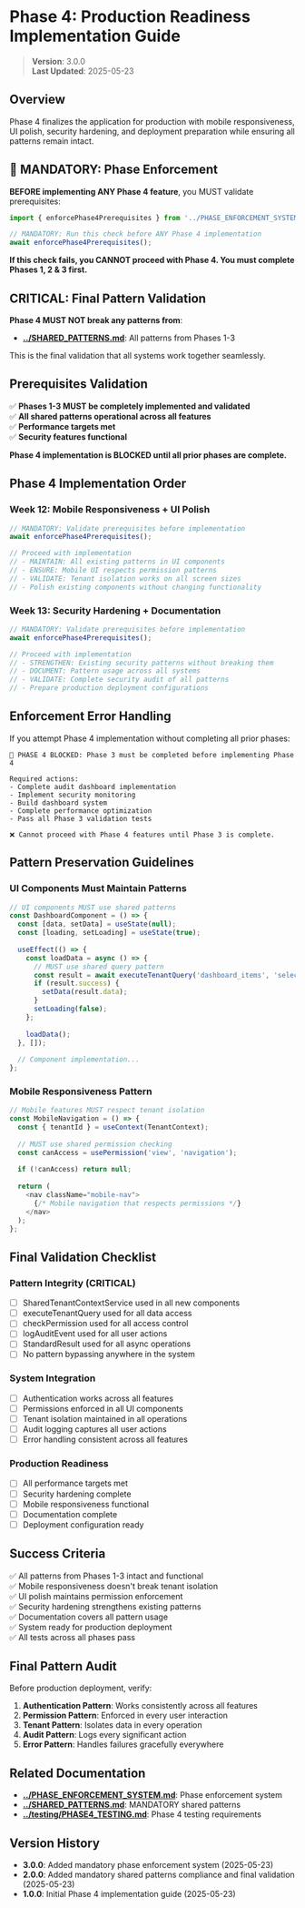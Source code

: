 # Phase 4: Production Readiness Implementation Guide

> **Version**: 3.0.0  
> **Last Updated**: 2025-05-23

## Overview

Phase 4 finalizes the application for production with mobile responsiveness, UI polish, security hardening, and deployment preparation while ensuring all patterns remain intact.

## 🚫 MANDATORY: Phase Enforcement

**BEFORE implementing ANY Phase 4 feature**, you MUST validate prerequisites:

```typescript
import { enforcePhase4Prerequisites } from '../PHASE_ENFORCEMENT_SYSTEM';

// MANDATORY: Run this check before ANY Phase 4 implementation
await enforcePhase4Prerequisites();
```

**If this check fails, you CANNOT proceed with Phase 4. You must complete Phases 1, 2 & 3 first.**

## CRITICAL: Final Pattern Validation

**Phase 4 MUST NOT break any patterns from**:
- **[../SHARED_PATTERNS.md](../SHARED_PATTERNS.md)**: All patterns from Phases 1-3

This is the final validation that all systems work together seamlessly.

## Prerequisites Validation

✅ **Phases 1-3 MUST be completely implemented and validated**  
✅ **All shared patterns operational across all features**  
✅ **Performance targets met**  
✅ **Security features functional**  

**Phase 4 implementation is BLOCKED until all prior phases are complete.**

## Phase 4 Implementation Order

### Week 12: Mobile Responsiveness + UI Polish
```typescript
// MANDATORY: Validate prerequisites before implementation
await enforcePhase4Prerequisites();

// Proceed with implementation
// - MAINTAIN: All existing patterns in UI components
// - ENSURE: Mobile UI respects permission patterns
// - VALIDATE: Tenant isolation works on all screen sizes
// - Polish existing components without changing functionality
```

### Week 13: Security Hardening + Documentation
```typescript
// MANDATORY: Validate prerequisites before implementation
await enforcePhase4Prerequisites();

// Proceed with implementation
// - STRENGTHEN: Existing security patterns without breaking them
// - DOCUMENT: Pattern usage across all systems
// - VALIDATE: Complete security audit of all patterns
// - Prepare production deployment configurations
```

## Enforcement Error Handling

If you attempt Phase 4 implementation without completing all prior phases:

```
🚫 PHASE 4 BLOCKED: Phase 3 must be completed before implementing Phase 4

Required actions:
- Complete audit dashboard implementation
- Implement security monitoring
- Build dashboard system
- Complete performance optimization
- Pass all Phase 3 validation tests

❌ Cannot proceed with Phase 4 features until Phase 3 is complete.
```

## Pattern Preservation Guidelines

### UI Components Must Maintain Patterns
```typescript
// UI components MUST use shared patterns
const DashboardComponent = () => {
  const [data, setData] = useState(null);
  const [loading, setLoading] = useState(true);
  
  useEffect(() => {
    const loadData = async () => {
      // MUST use shared query pattern
      const result = await executeTenantQuery('dashboard_items', 'select');
      if (result.success) {
        setData(result.data);
      }
      setLoading(false);
    };
    
    loadData();
  }, []);
  
  // Component implementation...
};
```

### Mobile Responsiveness Pattern
```typescript
// Mobile features MUST respect tenant isolation
const MobileNavigation = () => {
  const { tenantId } = useContext(TenantContext);
  
  // MUST use shared permission checking
  const canAccess = usePermission('view', 'navigation');
  
  if (!canAccess) return null;
  
  return (
    <nav className="mobile-nav">
      {/* Mobile navigation that respects permissions */}
    </nav>
  );
};
```

## Final Validation Checklist

### Pattern Integrity (CRITICAL)
- [ ] SharedTenantContextService used in all new components
- [ ] executeTenantQuery used for all data access
- [ ] checkPermission used for all access control
- [ ] logAuditEvent used for all user actions
- [ ] StandardResult<T> used for all async operations
- [ ] No pattern bypassing anywhere in the system

### System Integration
- [ ] Authentication works across all features
- [ ] Permissions enforced in all UI components
- [ ] Tenant isolation maintained in all operations
- [ ] Audit logging captures all user actions
- [ ] Error handling consistent across all features

### Production Readiness
- [ ] All performance targets met
- [ ] Security hardening complete
- [ ] Mobile responsiveness functional
- [ ] Documentation complete
- [ ] Deployment configuration ready

## Success Criteria

✅ All patterns from Phases 1-3 intact and functional  
✅ Mobile responsiveness doesn't break tenant isolation  
✅ UI polish maintains permission enforcement  
✅ Security hardening strengthens existing patterns  
✅ Documentation covers all pattern usage  
✅ System ready for production deployment  
✅ All tests across all phases pass  

## Final Pattern Audit

Before production deployment, verify:

1. **Authentication Pattern**: Works consistently across all features
2. **Permission Pattern**: Enforced in every user interaction
3. **Tenant Pattern**: Isolates data in every operation
4. **Audit Pattern**: Logs every significant action
5. **Error Pattern**: Handles failures gracefully everywhere

## Related Documentation

- **[../PHASE_ENFORCEMENT_SYSTEM.md](../PHASE_ENFORCEMENT_SYSTEM.md)**: Phase enforcement system
- **[../SHARED_PATTERNS.md](../SHARED_PATTERNS.md)**: MANDATORY shared patterns
- **[../testing/PHASE4_TESTING.md](../testing/PHASE4_TESTING.md)**: Phase 4 testing requirements

## Version History

- **3.0.0**: Added mandatory phase enforcement system (2025-05-23)
- **2.0.0**: Added mandatory shared patterns compliance and final validation (2025-05-23)
- **1.0.0**: Initial Phase 4 implementation guide (2025-05-23)
